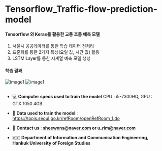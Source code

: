 # Tensorflow_Traffic-flow-prediction-model

#### Tensorflow 와 Keras를 활용한 교통 흐름 예측 모델
1. 서울시 공공데이터를 통한 학습 데이터 전처리
2. 표준화를 통한 2가지 특성(요일 값, 시간 값) 활용
3. LSTM Layer를 통한 시계열 예측 모델 생성

#### 학습 결과
<img src = "images\저장.png" alt = "image1">
<img src = "images\저장.png" alt = "image1">

##
- 💻 **Computer specs used to train the model**
        CPU : i5-7300HQ, GPU : GTX 1050 4GB

- 📒  **Data used to train the model** : 
        https://topis.seoul.go.kr/refRoom/openRefRoom_1.do

- 📮  **Contact us : sheewons@naver.com or u_rim@naver.com**

- 🇰🇷  **Department of Information and Communication Engineering, Hankuk University of Foreign Studies**
